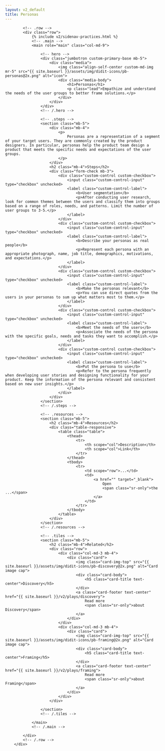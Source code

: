 ```yaml
---
layout: v2_default
title: Personas
---
```

<div class="container mt-5">

            <!-- .row -->
            <div class="row">
                {% include v2/sidenav-practices.html %}
                <!-- .main -->
                <main role="main" class="col-md-9">

                    <!-- hero -->
                    <div class="jumbotron custom-primary-base mb-5">
                        <div class="media">
                            <img class="align-self-center custom-md-img mr-5" src="{{ site.baseurl }}/assets/img/didit-icons/pb-personas@2x.png" alt="icon">
                            <div class="media-body">
                                <h1>Personas</h1>
                                <p class="lead">Empathize and understand the needs of the user groups to better frame solutions.</p>
                            </div>
                        </div>
                    </div>
                    <!-- /.hero -->

                    <!-- .steps -->
                    <section class="mb-5">
                        <div class="mb-4">
                            <p>
                                Personas are a representation of a segment of your target users. They are commonly created by the product designers. In particular, personas help the product team design a product that meets the specific needs and expectations of the user groups.
                            </p>
                        </div>
                        <h2 class="mb-4">Steps</h2>
                        <div class="form-check mb-3">
                            <div class="custom-control custom-checkbox">
                                <input class="custom-control-input" type="checkbox" unchecked>
                                <label class="custom-control-label">
                                    <b>User segmentation</b>
                                    <p>After conducting user research, look for common themes between the users and classify them into groups based on a range of roles, needs, and patterns. Limit the number of user groups to 3-5.</p>
                                </label>
                            </div>
                            <div class="custom-control custom-checkbox">
                                <input class="custom-control-input" type="checkbox" unchecked>
                                <label class="custom-control-label">
                                    <b>Describe your personas as real people</b>
                                    <p>Represent each persona with an appropriate photograph, name, job title, demographics, motivations, and expectations.</p>
                                </label>
                            </div>
                            <div class="custom-control custom-checkbox">
                                <input class="custom-control-input" type="checkbox" unchecked>
                                <label class="custom-control-label">
                                    <b>Make the personas relevant</b>
                                    <p>You can use direct quotes from the users in your personas to sum up what matters most to them.</p>
                                </label>
                            </div>
                            <div class="custom-control custom-checkbox">
                                <input class="custom-control-input" type="checkbox" unchecked>
                                <label class="custom-control-label">
                                    <b>Meet the needs of the users</b>
                                    <p>Associate the needs of the persona with the specific goals, needs and tasks they want to accomplish.</p>
                                </label>
                            </div>
                            <div class="custom-control custom-checkbox">
                                <input class="custom-control-input" type="checkbox" unchecked>
                                <label class="custom-control-label">
                                    <b>Put the persona to use</b>
                                    <p>Refer to the persona frequently when developing user stories and designing functionality for your product. Keep the information of the persona relevant and consistent based on new user insights.</p>
                                </label>
                            </div>
                        </div>
                    </section>
                    <!-- /.steps -->

                    <!-- .resources -->
                    <section class="mb-5">
                        <h2 class="mb-4">Resources</h2>
                        <div class="table-responsive">
                            <table class="table">
                                <thead>
                                    <tr>
                                        <th scope="col">Description</th>
                                        <th scope="col">Link</th>
                                    </tr>
                                </thead>
                                <tbody>
                                    <tr>
                                        <td scope="row">...</td>
                                        <td>
                                            <a href="" target="_blank">
                                                Open
                                                <span class="sr-only">the ...</span>
                                            </a>
                                        </td>
                                    </tr>
                                </tbody>
                            </table>
                        </div>
                    </section>
                    <!-- /.resources -->

                    <!-- .tiles -->
                    <section class="mb-5">
                        <h2 class="mb-4">Related</h2>
                        <div class="row">
                            <div class="col-md-3 mb-4">
                                <div class="card">
                                    <img class="card-img-top" src="{{ site.baseurl }}/assets/img/didit-icons/pb-discovery@2x.png" alt="Card image cap">
                                    <div class="card-body">
                                        <h5 class="card-title text-center">Discovery</h5>
                                    </div>
                                    <a class="card-footer text-center" href="{{ site.baseurl }}/v2/plays/discovery">
                                        Read more
                                        <span class="sr-only">about Discovery</span>
                                    </a>
                                </div>
                            </div>
                            <div class="col-md-3 mb-4">
                                <div class="card">
                                    <img class="card-img-top" src="{{ site.baseurl }}/assets/img/didit-icons/pb-framing@2x.png" alt="Card image cap">
                                    <div class="card-body">
                                        <h5 class="card-title text-center">Framing</h5>
                                    </div>
                                    <a class="card-footer text-center" href="{{ site.baseurl }}/v2/plays/framing">
                                        Read more
                                        <span class="sr-only">about Framing</span>
                                    </a>
                                </div>
                            </div>
                        </div>

                    </section>
                    <!-- /.tiles -->

                </main>
                <!-- /.main -->

            </div>
            <!-- /.row -->
        </div>